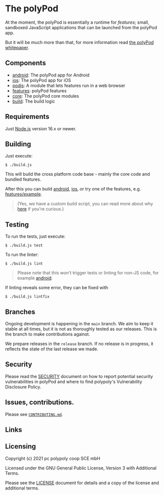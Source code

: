 # The polyPod

At the moment, the polyPod is essentially a runtime for _features_; small,
sandboxed JavaScript applications that can be launched from the polyPod app.

But it will be much more than that, for more information read [the polyPod
whitepaper].

## Components

- [android](android): The polyPod app for Android
- [ios](ios): The polyPod app for iOS
- [podjs](podjs): A module that lets features run in a web browser
- [features](features): polyPod features
- [core](core): The polyPod core modules
- [build](build): The build logic

## Requirements

Just [Node.js](https://nodejs.org/) version 16.x or newer.

## Building

Just execute:

    $ ./build.js

This will build the cross platform code base - mainly the core code and bundled
features.

After this you can build [android](android), [ios](ios), or try one of the
features, e.g. [features/example](features/example).

> (Yes, we have a custom build script, you can read more about why [here](build)
> if you're curious.)

## Testing

To run the tests, just execute:

    $ ./build.js test

To run the linter:

    $ ./build.js lint

> Please note that this won't trigger tests or linting for non-JS code, for
example [android](android).

If linting reveals some error, they can be fixed with 

    $ ./build.js lintfix

## Branches

Ongoing development is happening in the `main` branch. We aim to keep it stable
at all times, but it is not as thoroughly tested as our releases. This is the
branch to make contributions against.

We prepare releases in the `release` branch. If no release is in progress, it
reflects the state of the last release we made.

## Security

Please read the [SECURITY](SECURITY.md) document on how to report potential
security vulnerabilities in polyPod and where to find polypoly's Vulnerability
Disclosure Policy.

## Issues, contributions.

Please see [`CONTRIBUTING.md`](CONTRIBUTING.md).


## Links

[the polyPod whitepaper]: https://polypoly.coop/static/polypoly_Whitepaper_polyPod.pdf


## Licensing

Copyright (c) 2021 pc polypoly coop SCE mbH

Licensed under the GNU General Public License, Version 3 with Additional Terms.

Please see the [LICENSE](LICENSE) document for details and a copy of the
license and additional terms.

